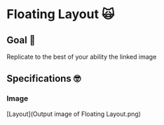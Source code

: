 # Floating Layout 🙀
## Goal 🥅
Replicate to the best of your ability the linked image


## Specifications 🤓
### Image
[Layout](Output image of Floating Layout.png)


